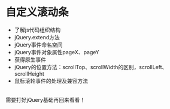 自定义滚动条
===
* 了解js代码组织结构
* jQuery.extend方法
* jQuery事件命名空间
* jQuery事件对象属性pageX、pageY
* 获得原生事件
* jQuery的位置方法：scrollTop、scrollWidth的区别，scrollLeft、scrollHeight
* 鼠标滚轮事件的处理及兼容方法
<br />
需要打好jQuery基础再回来看看！

